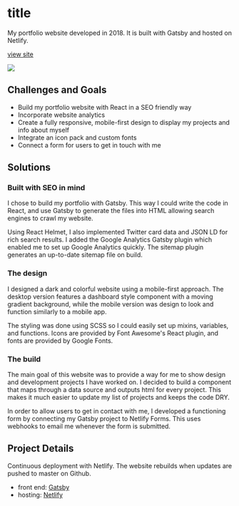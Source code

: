 # title
My portfolio website developed in 2018. It is built with Gatsby and hosted on Netlify.

[view site](https://www.tawneeallport.com/)

![](https://github.com/stormcloud266/portfolio18/blob/master/screenshot.gif)

## Challenges and Goals
* Build my portfolio website with React in a SEO friendly way
* Incorporate website analytics
* Create a fully responsive, mobile-first design to display my projects and info about myself
* Integrate an icon pack and custom fonts
* Connect a form for users to get in touch with me

## Solutions
### Built with SEO in mind
I chose to build my portfolio with Gatsby. This way I could write the code in React, and use Gatsby to generate the files into HTML allowing search engines to crawl my website. 

Using React Helmet, I also implemented Twitter card data and JSON LD for rich search results. I added the Google Analytics Gatsby plugin which enabled me to set up Google Analytics quickly. The sitemap plugin generates an up-to-date sitemap file on build.

### The design
I designed a dark and colorful website using a mobile-first approach. The desktop version features a dashboard style component with a moving gradient background, while the mobile version was design to look and function similarly to a mobile app. 

The styling was done using SCSS so I could easily set up mixins, variables, and functions. Icons are provided by Font Awesome's React plugin, and fonts are provided by Google Fonts.

### The build
The main goal of this website was to provide a way for me to show design and development projects I have worked on. I decided to build a component that maps through a data source and outputs html for every project. This makes it much easier to update my list of projects and keeps the code DRY.

In order to allow users to get in contact with me, I developed a functioning form by connecting my Gatsby project to Netlify Forms. This uses webhooks to email me whenever the form is submitted.

## Project Details
Continuous deployment with Netlify. The website rebuilds when updates are pushed to master on Github.

* front end: [Gatsby](https://gatsbyjs.com)
* hosting: [Netlify](https://www.netlify.com)